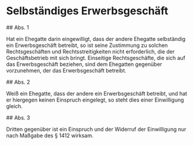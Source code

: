 # Selbständiges Erwerbsgeschäft



\#\# Abs. 1

 Hat ein Ehegatte darin eingewilligt, dass der andere Ehegatte selbständig ein Erwerbsgeschäft betreibt, so ist seine Zustimmung zu solchen Rechtsgeschäften und Rechtsstreitigkeiten nicht erforderlich, die der Geschäftsbetrieb mit sich bringt. Einseitige Rechtsgeschäfte, die sich auf das Erwerbsgeschäft beziehen, sind dem Ehegatten gegenüber vorzunehmen, der das Erwerbsgeschäft betreibt.

\#\# Abs. 2

 Weiß ein Ehegatte, dass der andere ein Erwerbsgeschäft betreibt, und hat er hiergegen keinen Einspruch eingelegt, so steht dies einer Einwilligung gleich.

\#\# Abs. 3

 Dritten gegenüber ist ein Einspruch und der Widerruf der Einwilligung nur nach Maßgabe des § 1412 wirksam. 

